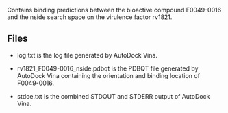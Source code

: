 Contains binding predictions between the bioactive compound F0049-0016 and the nside search space on the virulence factor rv1821.

## Files

- log.txt is the log file generated by AutoDock Vina.

- rv1821_F0049-0016_nside.pdbqt is the PDBQT file generated by AutoDock Vina containing the orientation and binding location of F0049-0016.

- stdoe.txt is the combined STDOUT and STDERR output of AutoDock Vina.

